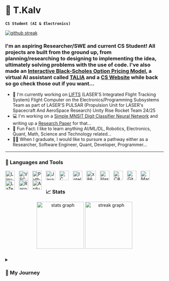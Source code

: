 # 🚀 T.Kalv
**`CS Student (AI & Electronics)`**

[![github streak][1]][1]


### I'm an aspiring Researcher/SWE and current CS Student! All projects are built from the ground up, from planning/researching to designing to implementing the idea, ultimately solving problems with the use of code. I've also made an [Interactive Black-Scholes Option Pricing Model], a virtual AI assistant called [TALIA] and a [CS Website] while back so go check those out if you want...
- 🚀 I'm currently working on [LIFTS] (LASER'S Integrated Flight Tracking System) Flight Computer on the Electronics/Programming Subsystems Team as part of LASER'S PULSAR (Propulsion Unit for LASER's Spacecraft And AeroSpace Research) Unity Rise Rocket Team 24/25
- 💻 I'm working on a [Simple MNSIT Digit Classifier Neural Network] and writing up a [Research Paper] for that...
- 🧠 Fun Fact: I like to learn anything AI/ML/DL, Robotics, Electronics, Quant, Math, Science and Technology related...
- 👨‍🎓 When I graduate, I would like to pursure a pathway either as a Researcher, Software Engineer, Quant, Developer, Programmer...

--- 

### 🧰 Languages and Tools

<img align="left" alt="Linux" width="30px" style="padding-right:10px;" src="https://cdn.jsdelivr.net/gh/devicons/devicon/icons/linux/linux-original.svg" />
<img align="left" alt="VSCode" width="30px" style="padding-right:10px;" src="https://cdn.jsdelivr.net/gh/devicons/devicon/icons/vscode/vscode-original.svg" />
<img align="left" alt="Python" width="30px" style="padding-right:10px;" src="https://cdn.jsdelivr.net/gh/devicons/devicon/icons/python/python-original.svg" />
<img align="left" alt="Java" width="30px" style="padding-right:10px;" src="https://cdn.jsdelivr.net/gh/devicons/devicon/icons/java/java-original.svg" />
<img align="left" alt="C" width="30px" style="padding-right:10px;" src="https://cdn.jsdelivr.net/gh/devicons/devicon/icons/c/c-original.svg" />
<img align="left" alt="Intel" width="30px" style="padding-right:10px;" src="https://upload.wikimedia.org/wikipedia/commons/thumb/0/0e/Intel_logo_%282020%2C_light_blue%29.svg/640px-Intel_logo_%282020%2C_light_blue%29.svg.png" />
<img align="left" alt="x86 Assembly" width="30px" style="padding-right:10px;" src="https://upload.wikimedia.org/wikipedia/commons/6/66/X86.png" />
<img align="left" alt="Haskell" width="30px" style="padding-right:10px;" src="https://cdn.jsdelivr.net/gh/devicons/devicon/icons/haskell/haskell-original.svg" />
<img align="left" alt="C#" width="30px" style="padding-right:10px;" src="https://cdn.jsdelivr.net/gh/devicons/devicon/icons/csharp/csharp-original.svg" />
<img align="left" alt="Git" width="30px" style="padding-right:10px;" src="https://cdn.jsdelivr.net/gh/devicons/devicon/icons/git/git-original.svg" />
<img align="left" alt="Markdown" width="30px" style="padding-right:10px;" src="https://cdn.jsdelivr.net/gh/devicons/devicon/icons/markdown/markdown-original.svg" />
<img align="left" alt="LaTex" width="30px" style="padding-right:10px;" src="https://cdn.jsdelivr.net/gh/devicons/devicon/icons/latex/latex-original.svg" />
<img align="left" alt="Raspberry Pi" width="30px" style="padding-right:10px;" src="https://cdn.jsdelivr.net/gh/devicons/devicon/icons/raspberrypi/raspberrypi-original.svg" />
<img align="left" alt="Ardunio" width="30px" style="padding-right:10px;" src="https://cdn.jsdelivr.net/gh/devicons/devicon/icons/arduino/arduino-original.svg" />
<br />

#


### 📈 Stats
<div align="center">
  <img src="https://github-readme-stats.vercel.app/api?username=T-Kalv&hide_title=false&hide_rank=false&show_icons=true&include_all_commits=false&count_private=true&disable_animations=false&theme=github_dark&locale=en&hide_border=false&order=1" height="150" alt="stats graph"  />
  <img src="https://streak-stats.demolab.com?user=T-Kalv&locale=en&mode=daily&theme=github_dark&hide_border=false&border_radius=5&order=3" height="150" alt="streak graph"  />

</div>

###

<details>

 <summary><h3>🌱 My Journey</h3></summary>
 
 *I dunno what to put here other than the fact I'm still on my CS + AI journey :/

[1]: https://custom-icon-badges.demolab.com/badge/dynamic/json?logo=fire&logoColor=fff&color=orange&label=github%20streak&query=%24.currentStreak.length&suffix=%20days&url=https%3A%2F%2Fstreak-stats.demolab.com%2F%3Fuser%3DT-Kalv%26type%3Djson
[Interactive Black-Scholes Option Pricing Model]: https://github.com/T-Kalv/Black-Scholes-Model
[CS Website]: https://mastercsonline.w3spaces.com/
[TALIA]: https://github.com/T-Kalv/Tasp-Talia-
[Simple MNSIT Digit Classifier Neural Network]: https://github.com/T-Kalv/Simple-MNIST-Digit-Classifier-Neural-Network/tree/main
[Research Paper]: https://github.com/T-Kalv/Simple-MNIST-Digit-Classifier-Neural-Network/blob/main/Research%20Paper/SimpleMNISTDigitClassifierNeuralNetworkPaper.pdf
[LIFTS]: https://github.com/mg643l/pulsar-avionics
